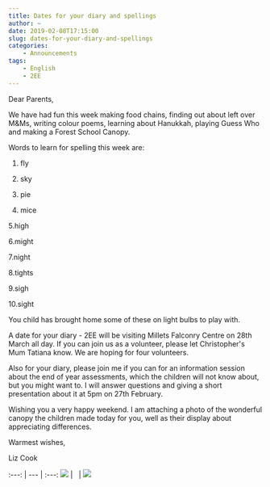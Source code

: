 ```yaml
---
title: Dates for your diary and spellings
author: ~
date: 2019-02-08T17:15:00
slug: dates-for-your-diary-and-spellings
categories:
    - Announcements
tags:
    - English
    - 2EE
---
```


Dear Parents,

We have had fun this week making food chains, finding out about left over M&Ms, writing colour poems, learning about Hanukkah, playing Guess Who and making a Forest School Canopy.  

Words to learn for spelling this week are: 

1. fly

2. sky

3. pie

4. mice

5.high

6.might

7.night

8.tights

9.sigh

10.sight

You child has brought home some of these on light bulbs to play with.

A date for your diary - 2EE will be visiting Millets Falconry Centre on 28th March all day. If you can join us as a volunteer, please let Christopher's Mum Tatiana know. We are hoping for four volunteers.

Also for your diary, please join me if you can for an information session about the end of year assessments, which the children will not know about, but you might want to. I will answer questions and giving a short presentation about it at 5pm on 27th February.  

Wishing you a very happy weekend. I am attaching a photo of the wonderful canopy the children made today for you, well as their display about appreciating differences.

Warmest wishes,

Liz Cook

:---: | --- | :---:
[![](/images/IMG_3894_thumbnail.jpeg)](/images/IMG_3894.JPG) | &nbsp; | [![](/images/IMG_3904_thumbnail.JPG)](/images/IMG_3904.JPG)
